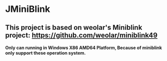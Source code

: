 # JMiniBlink

## This project is based on weolar's Miniblink project: https://github.com/weolar/miniblink49

#### Only can running in Windows X86 AMD64 Platform, Because of miniblink only support these operation system.